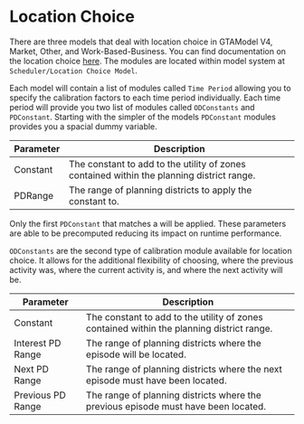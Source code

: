 # Location Choice

There are three models that deal with location choice in GTAModel V4, Market, Other, and Work-Based-Business.
You can find documentation on the location choice [here](../model_design/scheduler.md#location-choice).  The modules are
located within model system at `Scheduler/Location Choice Model`.

Each model will contain a list of modules called `Time Period` allowing you to specify the calibration factors to each time period
individually.  Each time period will provide you two list of modules called `ODConstants` and `PDConstant`.  Starting with the 
simpler of the models `PDConstant` modules provides you a spacial dummy variable.

| Parameter | Description                                                                                 |
|-----------|---------------------------------------------------------------------------------------------|
| Constant  | The constant to add to the utility of zones contained within the planning   district range. |
| PDRange   | The range of planning districts to apply the constant to.                                   |

Only the first `PDConstant` that matches a will be applied.  These parameters are able to be precomputed reducing its impact on
runtime performance.

`ODConstants` are the second type of calibration module available for location choice.  It allows for the additional flexibility
of choosing, where the previous activity was, where the current activity is, and where the next activity will be.

| Parameter         | Description                                                                                 |
|-------------------|---------------------------------------------------------------------------------------------|
| Constant          | The constant to add to the utility of zones contained within the planning district range.   |
| Interest PD Range | The range of planning districts where the episode will be located.                          |
| Next PD Range     | The range of planning districts where the next episode must have been   located.            |
| Previous PD Range | The range of planning districts where the previous episode must have been   located.        |

